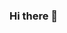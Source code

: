 ### Hi there 👋

<!--

As a new Master of Cyber Security student, I was searching for a centralised, reliable, and trusted knowledge and study repository.
Then, I came across [GitHub Student Developer Pack](https://education.github.com/pack). 
This pack offers heaps of brilliant and free tools that could support and assist me in my research and development. 
The rest is history now. 
I never look back after I have started to embark the journey on Github.
If you are at a cross road, looking for a similar solution, I encourage you to give it a try and take advantange of what Github and affiliates offer for free(yes! majority😄)


**leeyongk/leeyongk** is a ✨ _special_ ✨ repository because its `README.md` (this file) appears on your GitHub profile.

Here are some ideas to get you started:

- 🔭 I’m currently working on ...
- 🌱 I’m currently learning ...
- 👯 I’m looking to collaborate on ...
- 🤔 I’m looking for help with ...
- 💬 Ask me about ...
- 📫 How to reach me: ...
- 😄 Pronouns: ...
- ⚡ Fun fact: ...
-->
